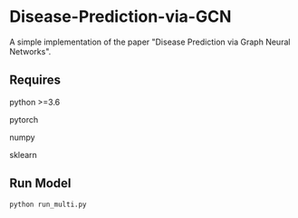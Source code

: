 # Disease-Prediction-via-GCN
A simple implementation of the paper "Disease Prediction via Graph Neural Networks".

## Requires
python >=3.6

pytorch

numpy

sklearn


## Run Model
`python run_multi.py`


